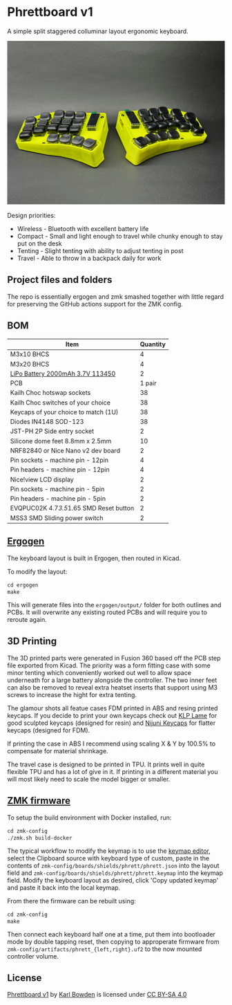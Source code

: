 # Phrettboard v1

A simple split staggered colluminar layout ergonomic keyboard.

![Glamour shot of two yellow keyboard halves with black keycaps](images/toxic-glamour-shot.jpeg)

Design priorities:

- Wireless - Bluetooth with excellent battery life
- Compact - Small and light enough to travel while chunky enough to stay put on the desk
- Tenting - Slight tenting with ability to adjust tenting in post
- Travel - Able to throw in a backpack daily for work

## Project files and folders

The repo is essentially ergogen and zmk smashed together with little regard for preserving the GitHub actions support for the ZMK config.

## BOM

| Item | Quantity |
| --- | --- |
| M3x10 BHCS | 4 |
| M3x20 BHCS | 4 |
| [LiPo Battery 2000mAh 3.7V 113450](https://ecocell.com.au/product/lipo-2000-113450/) | 2 |
| PCB | 1 pair |
| Kailh Choc hotswap sockets | 38 |
| Kailh Choc switches of your choice | 38 |
| Keycaps of your choice to match (1U) | 38 |
| Diodes IN4148 SOD-123 | 38 |
| JST-PH 2P Side entry socket | 2 |
| Silicone dome feet 8.8mm x 2.5mm | 10 |
| NRF82840 or Nice Nano v2 dev board | 2 |
| Pin sockets - machine pin - 12pin | 4 |
| Pin headers - machine pin - 12pin | 4 |
| Nice!view LCD display | 2 |
| Pin sockets - machine pin - 5pin | 2 |
| Pin headers - machine pin - 5pin | 2 |
| EVQPUC02K 4.7*3.5*1.65 SMD Reset button | 2 |
| MSS3 SMD Sliding power switch | 2 |

## [Ergogen](https://github.com/ergogen/ergogen)

The keyboard layout is built in Ergogen, then routed in Kicad.

To modify the layout:

```shell
cd ergogen
make
```

This will generate files into the `ergogen/output/` folder for both outlines and PCBs. It will overwrite any existing routed PCBs and will require you to reroute again.

## 3D Printing

The 3D printed parts were generated in Fusion 360 based off the PCB step file exported from Kicad. The priority was a form fitting case with some minor tenting which conveniently worked out well to allow space underneath for a large battery alongside the controller. The two inner feet can also be removed to reveal extra heatset inserts that support using M3 screws to increase the hight for extra tenting.

The glamour shots all featue cases FDM printed in ABS and resing printed keycaps. If you decide to print your own keycaps check out [KLP Lame](https://www.printables.com/model/552557-klp-lame-kailh-low-profile-choc-keycaps) for good sculpted keycaps (designed for resin) and [Nijuni Keycaps](https://www.printables.com/model/429659) for flatter keycaps (designed for FDM).


If printing the case in ABS I recommend using scaling X & Y by 100.5% to compensate for material shrinkage.

The travel case is designed to be printed in TPU. It prints well in quite flexible TPU and has a lot of give in it. If printing in a different material you will most likely need to scale the model bigger or smaller.

## [ZMK firmware](https://zmk.dev/docs)

To setup the build environment with Docker installed, run:

```shell
cd zmk-config
./zmk.sh build-docker
```

The typical workflow to modify the keymap is to use the [keymap editor](https://nickcoutsos.github.io/keymap-editor/), select the Clipboard source with keyboard type of custom, paste in the contents of `zmk-config/boards/shields/phrett/phrett.json` into the layout field and `zmk-config/boards/shields/phrett/phrett.keymap` into the keymap field. Modify the keyboard layout as desired, click 'Copy updated keymap' and paste it back into the local keymap.

From there the firmware can be rebuilt using:

```shell
cd zmk-config
make
```

Then connect each keyboard half one at a time, put them into bootloader mode by double tapping reset, then copying to approperate firmware from `zmk-config/artifacts/phrett_{left,right}.uf2` to the now mounted controller volume.

## License

<p xmlns:cc="http://creativecommons.org/ns#" xmlns:dct="http://purl.org/dc/terms/"><a property="dct:title" rel="cc:attributionURL" href="https://github.com/agentk/phrettboard">Phrettboard v1</a> by <a rel="cc:attributionURL dct:creator" property="cc:attributionName" href="https://github.com/agentk">Karl Bowden</a> is licensed under <a href="https://creativecommons.org/licenses/by-sa/4.0/?ref=chooser-v1" target="_blank" rel="license noopener noreferrer" style="display:inline-block;">CC BY-SA 4.0<img style="height:22px!important;margin-left:3px;vertical-align:text-bottom;" src="https://mirrors.creativecommons.org/presskit/icons/cc.svg?ref=chooser-v1" alt=""><img style="height:22px!important;margin-left:3px;vertical-align:text-bottom;" src="https://mirrors.creativecommons.org/presskit/icons/by.svg?ref=chooser-v1" alt=""><img style="height:22px!important;margin-left:3px;vertical-align:text-bottom;" src="https://mirrors.creativecommons.org/presskit/icons/sa.svg?ref=chooser-v1" alt=""></a></p>

